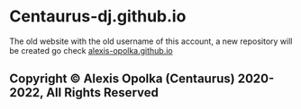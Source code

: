 # Centaurus-dj.github.io

The old website with the old username of this account, a new repository will be created go check [alexis-opolka.github.io](https://github.com/alexis-opolka/alexis-opolka.github.io)

## Copyright &copy; Alexis Opolka (Centaurus) 2020-2022, All Rights Reserved
